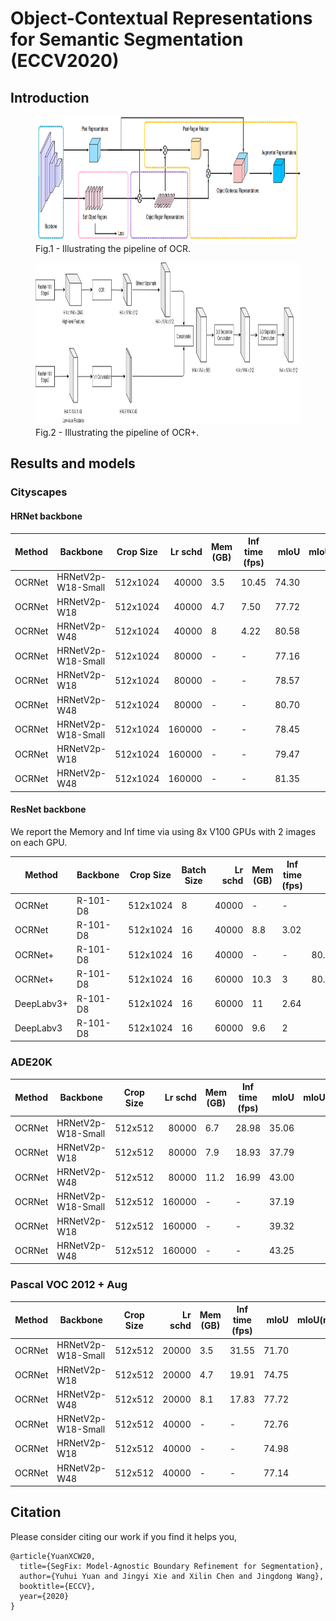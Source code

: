 # Object-Contextual Representations for Semantic Segmentation (ECCV2020)

## Introduction

<figure>
  <text-align: center;>
  <img src="./OCR.PNG" alt="OCR" title="Framework of OCR" width="900" height="200" />
  <figcaption>Fig.1 - Illustrating the pipeline of OCR.
</figcaption>
</figure>

<figure>
  <text-align: center;>
  <img src="./OCRPlus.PNG" alt="OCR+" title="Framework of OCR+" width="900" height="260" />
  <figcaption>Fig.2 - Illustrating the pipeline of OCR+.
  </figcaption>
</figure>



## Results and models

### Cityscapes

#### HRNet backbone
| Method |      Backbone      | Crop Size | Lr schd | Mem (GB) | Inf time (fps) | mIoU  | mIoU(ms+flip) |                                                                                                                                                                                               download                                                                                                                                                                                               |
|--------|--------------------|-----------|--------:|----------|----------------|------:|--------------:|------------------------------------------------------------------------------------------------------------------------------------------------------------------------------------------------------------------------------------------------------------------------------------------------------------------------------------------------------------------------------------------------------|
| OCRNet | HRNetV2p-W18-Small | 512x1024  |   40000 |      3.5 |          10.45 | 74.30 |         75.95 | [model](https://openmmlab.oss-accelerate.aliyuncs.com/mmsegmentation/v0.5/ocrnet/ocrnet_hr18s_512x1024_40k_cityscapes/ocrnet_hr18s_512x1024_40k_cityscapes_20200601_033304-fa2436c2.pth) &#124; [log](https://openmmlab.oss-accelerate.aliyuncs.com/mmsegmentation/v0.5/ocrnet/ocrnet_hr18s_512x1024_40k_cityscapes/ocrnet_hr18s_512x1024_40k_cityscapes_20200601_033304.log.json)     |
| OCRNet | HRNetV2p-W18       | 512x1024  |   40000 |      4.7 |           7.50 | 77.72 |         79.49 | [model](https://openmmlab.oss-accelerate.aliyuncs.com/mmsegmentation/v0.5/ocrnet/ocrnet_hr18_512x1024_40k_cityscapes/ocrnet_hr18_512x1024_40k_cityscapes_20200601_033320-401c5bdd.pth) &#124; [log](https://openmmlab.oss-accelerate.aliyuncs.com/mmsegmentation/v0.5/ocrnet/ocrnet_hr18_512x1024_40k_cityscapes/ocrnet_hr18_512x1024_40k_cityscapes_20200601_033320.log.json)         |
| OCRNet | HRNetV2p-W48       | 512x1024  |   40000 |        8 |           4.22 | 80.58 |         81.79 | [model](https://openmmlab.oss-accelerate.aliyuncs.com/mmsegmentation/v0.5/ocrnet/ocrnet_hr48_512x1024_40k_cityscapes/ocrnet_hr48_512x1024_40k_cityscapes_20200601_033336-55b32491.pth) &#124; [log](https://openmmlab.oss-accelerate.aliyuncs.com/mmsegmentation/v0.5/ocrnet/ocrnet_hr48_512x1024_40k_cityscapes/ocrnet_hr48_512x1024_40k_cityscapes_20200601_033336.log.json)         |
| OCRNet | HRNetV2p-W18-Small | 512x1024  |   80000 | -        | -              | 77.16 |         78.66 | [model](https://openmmlab.oss-accelerate.aliyuncs.com/mmsegmentation/v0.5/ocrnet/ocrnet_hr18s_512x1024_80k_cityscapes/ocrnet_hr18s_512x1024_80k_cityscapes_20200601_222735-55979e63.pth) &#124; [log](https://openmmlab.oss-accelerate.aliyuncs.com/mmsegmentation/v0.5/ocrnet/ocrnet_hr18s_512x1024_80k_cityscapes/ocrnet_hr18s_512x1024_80k_cityscapes_20200601_222735.log.json)     |
| OCRNet | HRNetV2p-W18       | 512x1024  |   80000 | -        | -              | 78.57 |         80.46 | [model](https://openmmlab.oss-accelerate.aliyuncs.com/mmsegmentation/v0.5/ocrnet/ocrnet_hr18_512x1024_80k_cityscapes/ocrnet_hr18_512x1024_80k_cityscapes_20200614_230521-c2e1dd4a.pth) &#124; [log](https://openmmlab.oss-accelerate.aliyuncs.com/mmsegmentation/v0.5/ocrnet/ocrnet_hr18_512x1024_80k_cityscapes/ocrnet_hr18_512x1024_80k_cityscapes_20200614_230521.log.json)         |
| OCRNet | HRNetV2p-W48       | 512x1024  |   80000 | -        | -              | 80.70 |         81.87 | [model](https://openmmlab.oss-accelerate.aliyuncs.com/mmsegmentation/v0.5/ocrnet/ocrnet_hr48_512x1024_80k_cityscapes/ocrnet_hr48_512x1024_80k_cityscapes_20200601_222752-9076bcdf.pth) &#124; [log](https://openmmlab.oss-accelerate.aliyuncs.com/mmsegmentation/v0.5/ocrnet/ocrnet_hr48_512x1024_80k_cityscapes/ocrnet_hr48_512x1024_80k_cityscapes_20200601_222752.log.json)         |
| OCRNet | HRNetV2p-W18-Small | 512x1024  |  160000 | -        | -              | 78.45 |         79.97 | [model](https://openmmlab.oss-accelerate.aliyuncs.com/mmsegmentation/v0.5/ocrnet/ocrnet_hr18s_512x1024_160k_cityscapes/ocrnet_hr18s_512x1024_160k_cityscapes_20200602_191005-f4a7af28.pth) &#124; [log](https://openmmlab.oss-accelerate.aliyuncs.com/mmsegmentation/v0.5/ocrnet/ocrnet_hr18s_512x1024_160k_cityscapes/ocrnet_hr18s_512x1024_160k_cityscapes_20200602_191005.log.json) |
| OCRNet | HRNetV2p-W18       | 512x1024  |  160000 | -        | -              | 79.47 |         80.91 | [model](https://openmmlab.oss-accelerate.aliyuncs.com/mmsegmentation/v0.5/ocrnet/ocrnet_hr18_512x1024_160k_cityscapes/ocrnet_hr18_512x1024_160k_cityscapes_20200602_191001-b9172d0c.pth) &#124; [log](https://openmmlab.oss-accelerate.aliyuncs.com/mmsegmentation/v0.5/ocrnet/ocrnet_hr18_512x1024_160k_cityscapes/ocrnet_hr18_512x1024_160k_cityscapes_20200602_191001.log.json)     |
| OCRNet | HRNetV2p-W48       | 512x1024  |  160000 | -        | -              | 81.35 |         82.70 | [model](https://openmmlab.oss-accelerate.aliyuncs.com/mmsegmentation/v0.5/ocrnet/ocrnet_hr48_512x1024_160k_cityscapes/ocrnet_hr48_512x1024_160k_cityscapes_20200602_191037-dfbf1b0c.pth) &#124; [log](https://openmmlab.oss-accelerate.aliyuncs.com/mmsegmentation/v0.5/ocrnet/ocrnet_hr48_512x1024_160k_cityscapes/ocrnet_hr48_512x1024_160k_cityscapes_20200602_191037.log.json)     |


#### ResNet backbone

We report the Memory and Inf time via using 8x V100 GPUs with 2 images on each GPU.

| Method |      Backbone      | Crop Size | Batch Size | Lr schd | Mem (GB) | Inf time (fps) | mIoU  | mIoU(ms+flip)|
|--------|--------------------|-----------|-----------|--------:|----------|----------------|------:|--------------:|
| OCRNet  | R-101-D8 | 512x1024  | 8 |   40000 |  -   |   -  |   79.88  |  
| OCRNet  | R-101-D8 | 512x1024  | 16 |   40000 |  8.8   |   3.02  |   80.29  |
| OCRNet+   | R-101-D8 | 512x1024  | 16 |   40000 |   -  |  -  |  80.91,80.36,80.08  |   -  |    
| OCRNet+   | R-101-D8 | 512x1024  | 16 |   60000 |   10.3  |  3  |  80.82,81.03,80.82  |   -  | 
| DeepLabv3+   | R-101-D8 | 512x1024  | 16 |   60000 |   11  |  2.64  |   80.91,80.60       |   -  |  
| DeepLabv3    | R-101-D8 | 512x1024  | 16 |   60000 |   9.6  |  2  |   80.10,79.96       |   -  |


### ADE20K
| Method |      Backbone      | Crop Size | Lr schd | Mem (GB) | Inf time (fps) | mIoU  | mIoU(ms+flip) |                                                                                                                                                                                     download                                                                                                                                                                                     |
|--------|--------------------|-----------|--------:|----------|----------------|------:|--------------:|----------------------------------------------------------------------------------------------------------------------------------------------------------------------------------------------------------------------------------------------------------------------------------------------------------------------------------------------------------------------------------|
| OCRNet | HRNetV2p-W18-Small | 512x512   |   80000 |      6.7 |          28.98 | 35.06 |         35.80 | [model](https://openmmlab.oss-accelerate.aliyuncs.com/mmsegmentation/v0.5/ocrnet/ocrnet_hr18s_512x512_80k_ade20k/ocrnet_hr18s_512x512_80k_ade20k_20200615_055600-e80b62af.pth) &#124; [log](https://openmmlab.oss-accelerate.aliyuncs.com/mmsegmentation/v0.5/ocrnet/ocrnet_hr18s_512x512_80k_ade20k/ocrnet_hr18s_512x512_80k_ade20k_20200615_055600.log.json)     |
| OCRNet | HRNetV2p-W18       | 512x512   |   80000 |      7.9 |          18.93 | 37.79 |         39.16 | [model](https://openmmlab.oss-accelerate.aliyuncs.com/mmsegmentation/v0.5/ocrnet/ocrnet_hr18_512x512_80k_ade20k/ocrnet_hr18_512x512_80k_ade20k_20200615_053157-d173d83b.pth) &#124; [log](https://openmmlab.oss-accelerate.aliyuncs.com/mmsegmentation/v0.5/ocrnet/ocrnet_hr18_512x512_80k_ade20k/ocrnet_hr18_512x512_80k_ade20k_20200615_053157.log.json)         |
| OCRNet | HRNetV2p-W48       | 512x512   |   80000 |     11.2 |          16.99 | 43.00 |         44.30 | [model](https://openmmlab.oss-accelerate.aliyuncs.com/mmsegmentation/v0.5/ocrnet/ocrnet_hr48_512x512_80k_ade20k/ocrnet_hr48_512x512_80k_ade20k_20200615_021518-d168c2d1.pth) &#124; [log](https://openmmlab.oss-accelerate.aliyuncs.com/mmsegmentation/v0.5/ocrnet/ocrnet_hr48_512x512_80k_ade20k/ocrnet_hr48_512x512_80k_ade20k_20200615_021518.log.json)         |
| OCRNet | HRNetV2p-W18-Small | 512x512   |  160000 | -        | -              | 37.19 |         38.40 | [model](https://openmmlab.oss-accelerate.aliyuncs.com/mmsegmentation/v0.5/ocrnet/ocrnet_hr18s_512x512_160k_ade20k/ocrnet_hr18s_512x512_160k_ade20k_20200615_184505-8e913058.pth) &#124; [log](https://openmmlab.oss-accelerate.aliyuncs.com/mmsegmentation/v0.5/ocrnet/ocrnet_hr18s_512x512_160k_ade20k/ocrnet_hr18s_512x512_160k_ade20k_20200615_184505.log.json) |
| OCRNet | HRNetV2p-W18       | 512x512   |  160000 | -        | -              | 39.32 |         40.80 | [model](https://openmmlab.oss-accelerate.aliyuncs.com/mmsegmentation/v0.5/ocrnet/ocrnet_hr18_512x512_160k_ade20k/ocrnet_hr18_512x512_160k_ade20k_20200615_200940-d8fcd9d1.pth) &#124; [log](https://openmmlab.oss-accelerate.aliyuncs.com/mmsegmentation/v0.5/ocrnet/ocrnet_hr18_512x512_160k_ade20k/ocrnet_hr18_512x512_160k_ade20k_20200615_200940.log.json)     |
| OCRNet | HRNetV2p-W48       | 512x512   |  160000 | -        | -              | 43.25 |         44.88 | [model](https://openmmlab.oss-accelerate.aliyuncs.com/mmsegmentation/v0.5/ocrnet/ocrnet_hr48_512x512_160k_ade20k/ocrnet_hr48_512x512_160k_ade20k_20200615_184705-a073726d.pth) &#124; [log](https://openmmlab.oss-accelerate.aliyuncs.com/mmsegmentation/v0.5/ocrnet/ocrnet_hr48_512x512_160k_ade20k/ocrnet_hr48_512x512_160k_ade20k_20200615_184705.log.json)     |

### Pascal VOC 2012 + Aug
| Method |      Backbone      | Crop Size | Lr schd | Mem (GB) | Inf time (fps) | mIoU  | mIoU(ms+flip) |                                                                                                                                                                                       download                                                                                                                                                                                       |
|--------|--------------------|-----------|--------:|----------|----------------|------:|--------------:|--------------------------------------------------------------------------------------------------------------------------------------------------------------------------------------------------------------------------------------------------------------------------------------------------------------------------------------------------------------------------------------|
| OCRNet | HRNetV2p-W18-Small | 512x512   |   20000 |      3.5 |          31.55 | 71.70 |         73.84 | [model](https://openmmlab.oss-accelerate.aliyuncs.com/mmsegmentation/v0.5/ocrnet/ocrnet_hr18s_512x512_20k_voc12aug/ocrnet_hr18s_512x512_20k_voc12aug_20200617_233913-02b04fcb.pth) &#124; [log](https://openmmlab.oss-accelerate.aliyuncs.com/mmsegmentation/v0.5/ocrnet/ocrnet_hr18s_512x512_20k_voc12aug/ocrnet_hr18s_512x512_20k_voc12aug_20200617_233913.log.json) |
| OCRNet | HRNetV2p-W18       | 512x512   |   20000 |      4.7 |          19.91 | 74.75 |         77.11 | [model](https://openmmlab.oss-accelerate.aliyuncs.com/mmsegmentation/v0.5/ocrnet/ocrnet_hr18_512x512_20k_voc12aug/ocrnet_hr18_512x512_20k_voc12aug_20200617_233932-8954cbb7.pth) &#124; [log](https://openmmlab.oss-accelerate.aliyuncs.com/mmsegmentation/v0.5/ocrnet/ocrnet_hr18_512x512_20k_voc12aug/ocrnet_hr18_512x512_20k_voc12aug_20200617_233932.log.json)     |
| OCRNet | HRNetV2p-W48       | 512x512   |   20000 |      8.1 |          17.83 | 77.72 |         79.87 | [model](https://openmmlab.oss-accelerate.aliyuncs.com/mmsegmentation/v0.5/ocrnet/ocrnet_hr48_512x512_20k_voc12aug/ocrnet_hr48_512x512_20k_voc12aug_20200617_233932-9e82080a.pth) &#124; [log](https://openmmlab.oss-accelerate.aliyuncs.com/mmsegmentation/v0.5/ocrnet/ocrnet_hr48_512x512_20k_voc12aug/ocrnet_hr48_512x512_20k_voc12aug_20200617_233932.log.json)     |
| OCRNet | HRNetV2p-W18-Small | 512x512   |   40000 | -        | -              | 72.76 |         74.60 | [model](https://openmmlab.oss-accelerate.aliyuncs.com/mmsegmentation/v0.5/ocrnet/ocrnet_hr18s_512x512_40k_voc12aug/ocrnet_hr18s_512x512_40k_voc12aug_20200614_002025-42b587ac.pth) &#124; [log](https://openmmlab.oss-accelerate.aliyuncs.com/mmsegmentation/v0.5/ocrnet/ocrnet_hr18s_512x512_40k_voc12aug/ocrnet_hr18s_512x512_40k_voc12aug_20200614_002025.log.json) |
| OCRNet | HRNetV2p-W18       | 512x512   |   40000 | -        | -              | 74.98 |         77.40 | [model](https://openmmlab.oss-accelerate.aliyuncs.com/mmsegmentation/v0.5/ocrnet/ocrnet_hr18_512x512_40k_voc12aug/ocrnet_hr18_512x512_40k_voc12aug_20200614_015958-714302be.pth) &#124; [log](https://openmmlab.oss-accelerate.aliyuncs.com/mmsegmentation/v0.5/ocrnet/ocrnet_hr18_512x512_40k_voc12aug/ocrnet_hr18_512x512_40k_voc12aug_20200614_015958.log.json)     |
| OCRNet | HRNetV2p-W48       | 512x512   |   40000 | -        | -              | 77.14 |         79.71 | [model](https://openmmlab.oss-accelerate.aliyuncs.com/mmsegmentation/v0.5/ocrnet/ocrnet_hr48_512x512_40k_voc12aug/ocrnet_hr48_512x512_40k_voc12aug_20200614_015958-255bc5ce.pth) &#124; [log](https://openmmlab.oss-accelerate.aliyuncs.com/mmsegmentation/v0.5/ocrnet/ocrnet_hr48_512x512_40k_voc12aug/ocrnet_hr48_512x512_40k_voc12aug_20200614_015958.log.json)     |


## Citation
Please consider citing our work if you find it helps you,

```
@article{YuanXCW20,
  title={SegFix: Model-Agnostic Boundary Refinement for Segmentation},
  author={Yuhui Yuan and Jingyi Xie and Xilin Chen and Jingdong Wang},
  booktitle={ECCV},
  year={2020}
}
```